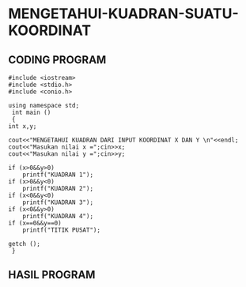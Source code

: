 # MENGETAHUI-KUADRAN-SUATU-KOORDINAT

## CODING PROGRAM

    #include <iostream>
    #include <stdio.h>
    #include <conio.h>

    using namespace std;
     int main ()
     {
    int x,y;

    cout<<"MENGETAHUI KUADRAN DARI INPUT KOORDINAT X DAN Y \n"<<endl;
    cout<<"Masukan nilai x =";cin>>x;
    cout<<"Masukan nilai y =";cin>>y;

    if (x>0&&y>0)
        printf("KUADRAN 1");
    if (x>0&&y<0)
        printf("KUADRAN 2");
    if (x<0&&y<0)
        printf("KUADRAN 3");
    if (x<0&&y>0)
        printf("KUADRAN 4");
    if (x==0&&y==0)
        printf("TITIK PUSAT");

    getch ();
     }

## HASIL PROGRAM
